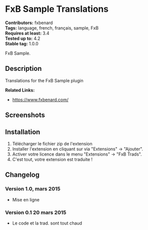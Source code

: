# FxB Sample Translations #
**Contributors:** fxbenard  
**Tags:**  language, french, français, sample, FxB  
**Requires at least:** 3.4  
**Tested up to:** 4.2  
**Stable tag:** 1.0.0  

FxB Sample.

## Description ##

Translations for the FxB Sample plugin

**Related Links:**

* https://www.fxbenard.com/

## Screenshots ##


## Installation ##

1. Télécharger le fichier zip de l'extension
2. Installer l'extension en cliquant sur via "Extensions" -> "Ajouter".
3. Activer votre licence dans le menu "Extensions" -> "FxB Trads".
4. C'est tout, votre extension est traduite !

## Changelog ##

### Version 1.0, mars 2015 ###

* Mise en ligne

### Version 0.1 20 mars 2015 ###

* Le code et la trad. sont tout chaud